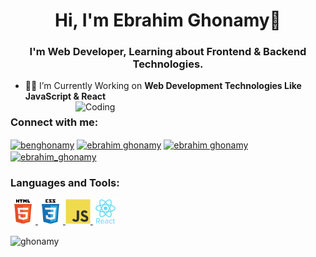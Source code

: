 <h1 align="center">Hi, I'm Ebrahim Ghonamy👋</h1>
<h3 align="center">
  I'm Web Developer, Learning about Frontend & Backend Technologies.
</h3>

- 👨‍💻 I’m Currently Working on **Web Development Technologies Like JavaScript &
React**
<img
  align="right"
  width="400"
  src="[https://cdn.dribbble.com/users/1162077/screenshots/3848914/programmer.gif](https://media.tenor.com/6JptszQgCnkAAAAj/text-work.gif)"
  alt="Coding"
/>
<h3 align="left">Connect with me:</h3>
<p align="left">
  <a href="https://twitter.com/benghonamy" target="blank"
    ><img
      align="center"
      src="https://raw.githubusercontent.com/rahuldkjain/github-profile-readme-generator/master/src/images/icons/Social/twitter.svg"
      alt="benghonamy"
      height="30"
      width="40"
  /></a>
  <a href="https://linkedin.com/in/ebrahim ghonamy" target="blank"
    ><img
      align="center"
      src="https://raw.githubusercontent.com/rahuldkjain/github-profile-readme-generator/master/src/images/icons/Social/linked-in-alt.svg"
      alt="ebrahim ghonamy"
      height="30"
      width="40"
  /></a>
  <a href="https://fb.com/ebrahim ghonamy" target="blank"
    ><img
      align="center"
      src="https://raw.githubusercontent.com/rahuldkjain/github-profile-readme-generator/master/src/images/icons/Social/facebook.svg"
      alt="ebrahim ghonamy"
      height="30"
      width="40"
  /></a>
  <a href="https://instagram.com/ebrahim_ghonamy" target="blank"
    ><img
      align="center"
      src="https://raw.githubusercontent.com/rahuldkjain/github-profile-readme-generator/master/src/images/icons/Social/instagram.svg"
      alt="ebrahim_ghonamy"
      height="30"
      width="40"
  /></a>
</p>

<h3 align="left">Languages and Tools:</h3>
<p align="left">
  <a href="https://www.w3.org/html/" target="_blank" rel="noreferrer">
    <img
      src="https://raw.githubusercontent.com/devicons/devicon/master/icons/html5/html5-original-wordmark.svg"
      alt="html5"
      width="40"
      height="40"
    />
  </a>
  <a href="https://www.w3schools.com/css/" target="_blank" rel="noreferrer">
    <img
      src="https://raw.githubusercontent.com/devicons/devicon/master/icons/css3/css3-original-wordmark.svg"
      alt="css3"
      width="40"
      height="40"
    />
  </a>
  <a
    href="https://developer.mozilla.org/en-US/docs/Web/JavaScript"
    target="_blank"
    rel="noreferrer"
  >
    <img
      src="https://raw.githubusercontent.com/devicons/devicon/master/icons/javascript/javascript-original.svg"
      alt="javascript"
      width="40"
      height="40"
    />
  </a>
  <a href="https://reactjs.org/" target="_blank" rel="noreferrer">
    <img
      src="https://raw.githubusercontent.com/devicons/devicon/master/icons/react/react-original-wordmark.svg"
      alt="react"
      width="40"
      height="40"
    />
  </a>
</p>

<p>
  <img
    align="center"
    src="https://github-readme-stats.vercel.app/api/top-langs?username=ghonamy&show_icons=true&locale=en&layout=compact"
    alt="ghonamy"
  />
</p>
